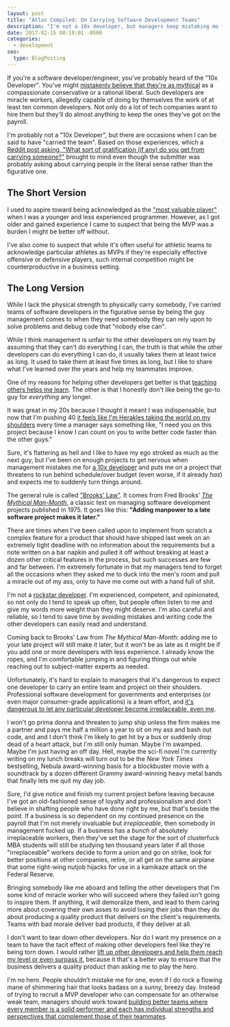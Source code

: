 ```yaml
---
layout: post
title: "Atlas Compiled: On Carrying Software Development Teams"
description: "I'm not a 10x developer, but managers keep mistaking me for Atlas and asking me to take the world on my shoulders. It used to be flattering, but I've come to think that it's not only a burden on me but a profoundly dangerous business practice."
date: 2017-02-15 08:19:01 -0500
categories: 
  - development
seo:
  type: BlogPosting
---
```

If you're a software developer/engineer, you've probably heard of the "10x Developer". You've might [mistakenly believe that they're as mythical](http://www.ybrikman.com/writing/2013/09/29/the-10x-developer-is-not-myth/) as a compassionate conservative or a rational liberal. Such developers are miracle workers, allegedly capable of doing by themselves the work of at least ten common developers. Not only do a lot of tech companies want to hire them but they'll do almost anything to keep the ones they've got on the payroll.

I'm probably not a "10x Developer", but there are occasions when I can be said to have "carried the team". Based on those experiences, which a [Reddit post asking, "What sort of gratification (if any) do you get from carrying someone?"](https://www.reddit.com/r/AskMen/comments/5u17pa/what_sort_of_gratification_if_any_do_you_get_from/) brought to mind even though the submitter was probably asking about carrying people in the literal sense rather than the figurative one.

## The Short Version

I used to aspire toward being acknowledged as the ["most valuable player"](https://www.merriam-webster.com/dictionary/most%20valuable%20player) when I was a younger and less experienced programmer. However, as I got older and gained experience I came to suspect that being the MVP was a burden I might be better off without. 

I've also come to suspect that while it's often useful for athletic teams to acknowledge particular athletes as MVPs if they're especially effective offensive or defensive players, such internal competition might be counterproductive in a business setting.

## The Long Version

While I lack the physical strength to physically carry somebody, I've carried teams of software developers in the figurative sense by being the guy management comes to when they need somebody they can rely upon to solve problems and debug code that "nobody else can".

While I think management is unfair to the other developers on my team by assuming that they can't do everything I can, the truth is that while the other developers can do everything I can do, it usually takes them at least twice as long. It used to take them at least five times as long, but I like to share what I've learned over the years and help my teammates improve.

One of my reasons for helping other developers get better is that [teaching others helps me learn](http://ideas.time.com/2011/11/30/the-protege-effect/). The other is that I honestly don't like being the go-to guy for *everything* any longer. 

It was great in my 20s because I thought it meant I was indispensable, but now that I'm pushing 40 [it feels like I'm Herakles taking the world on my shoulders](http://www.perseus.tufts.edu/Herakles/apples.html) every time a manager says something like, "I need you on this project because I know I can count on you to write better code faster than the other guys."

Sure, it's flattering as hell and I like to have my ego stroked as much as the next guy, but I've been on enough projects to get nervous when management mistakes me for [a 10x developer](https://www.seancassidy.me/you-are-not-a-10x-developer.html) and puts me on a project that threatens to run behind schedule/over budget (even worse, if it already *has*) and expects me to suddenly turn things around.

The general rule is called ["Brooks' Law"](https://en.wikipedia.org/wiki/Brooks%27s_law). It comes from Fred Brooks' [*The Mythical Man-Month*](https://en.wikipedia.org/wiki/The_Mythical_Man-Month), a classic text on managing software development projects published in 1975. It goes like this: **"Adding manpower to a late software project makes it later."**

There are times when I've been called upon to implement from scratch a complex feature for a product that should have shipped last week on an extremely tight deadline with no information about the requirements but a note written on a bar napkin and pulled it off without breaking at least a dozen other critical features in the process, but such successes are few and far between. I'm extremely fortunate in that my managers tend to forget all the occasions when they asked me to duck into the men's room and pull a miracle out of my ass, only to have me come out with a hand full of shit.

I'm not a [rockstar developer](http://www.hanselman.com/blog/TheMythOfTheRockstarProgrammer.aspx). I'm experienced, competent, and opinionated, so not only do I tend to speak up often, but people often listen to me and give my words more weight than they might deserve. I'm also careful and reliable, so I tend to save time by avoiding mistakes and writing code the other developers can easily read and understand. 

Coming back to Brooks' Law from *The Mythical Man-Month*: adding me to your late project will still make it later, but it won't be as late as it might be if you add one or more developers with less experience. I already know the ropes, and I'm comfortable jumping in and figuring things out while reaching out to subject-matter experts as needed.

Unfortunately, it's hard to explain to managers that it's dangerous to expect one developer to carry an entire team and project on their shoulders. Professional software development for governments and enterprises (or even major consumer-grade applications) is a team effort, and [it's dangerous to let any particular developer become irreplaceable, even me](http://problematic.io/2012/03/23/being-invaluable-not-irreplaceable/). 

I won't go prima donna and threaten to jump ship unless the firm makes me a partner and pays me half a million a year to sit on my ass and bash out code, and and I don't think I'm likely to get hit by a bus or suddenly drop dead of a heart attack, but I'm still only human. Maybe I'm swamped. Maybe I'm just having an off day. Hell, maybe the sci-fi novel I'm currently writing on my lunch breaks will turn out to be the *New York Times* bestselling, Nebula award-winning basis for a blockbuster movie with a soundtrack by a dozen different Grammy award-winning heavy metal bands that finally lets me quit my day job. 

Sure, I'd give notice and finish my current project before leaving because I've got an old-fashioned sense of loyalty and professionalism and don't believe in shafting people who have done right by me, but that's beside the point. If a business is so dependent on my continued presence on the payroll that I'm not merely invaluable but *irreplaceable*, then somebody in management fucked up. If a business has a *bunch* of absolutely irreplaceable workers, then they've set the stage for the sort of clusterfuck MBA students will still be studying ten thousand years later if all those "irreplaceable" workers decide to form a union and go on strike, look for better positions at other companies, retire, or all get on the same airplane that some right-wing nutjob hijacks for use in a kamikaze attack on the Federal Reserve.

Bringing somebody like me aboard and telling the other developers that I'm some kind of miracle worker who will succeed where they failed isn't going to inspire them. If anything, it will demoralize them, and lead to them caring more about covering their own asses to avoid losing their jobs than they do about producing a quality product that delivers on the client's requirements. Teams with bad morale deliver bad products, if they deliver at all.

I don't want to tear down other developers. Nor do I want my presence on a team to have the tacit effect of making other developers feel like they're being torn down. I would rather [lift up other developers and help them reach my level or even surpass it](https://www.seancassidy.me/on-being-nice.html), because it that's a better way to ensure that the business delivers a quality product than asking me to play the hero.

I'm no hero. People shouldn't mistake me for one, even if I do rock a flowing mane of shimmering hair that looks badass on a sunny, breezy day. Instead of trying to recruit a MVP developer who can compensate for an otherwise weak team, managers should work toward [building better teams where every member is a solid performer and each has individual strengths and perspectives that complement those of their teammates](https://avichal.wordpress.com/2011/12/16/focus-on-building-10x-teams-not-on-hiring-10x-developers/).